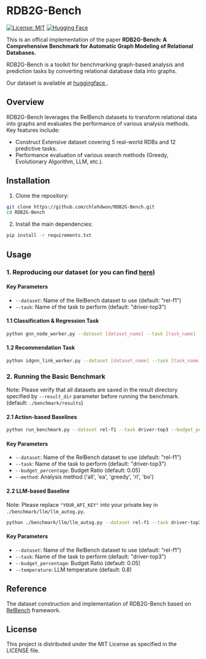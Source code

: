 # RDB2G-Bench 

[![License: MIT](https://img.shields.io/badge/License-MIT-green.svg)](https://opensource.org/licenses/MIT)
[![Hugging Face](https://img.shields.io/badge/🤗_Hugging_Face-Datasets-blue)](https://huggingface.co/datasets/kaistdata/RDB2G-Bench)

This is an offical implementation of the paper **RDB2G-Bench: A Comprehensive Benchmark for Automatic Graph Modeling of Relational Databases.**

RDB2G-Bench is a toolkit for benchmarking graph-based analysis and prediction tasks by converting relational database data into graphs.

Our dataset is available at [huggingface ](https://huggingface.co/datasets/kaistdata/RDB2G-Bench).

## Overview

RDB2G-Bench leverages the RelBench datasets to transform relational data into graphs and evaluates the performance of various analysis methods. Key features include:

- Construct Extensive dataset covering 5 real-world RDBs and 12 predictive tasks.
- Performance evaluation of various search methods (Greedy, Evolutionary Algorithm, LLM, etc.).

## Installation

1. Clone the repository:
```bash
git clone https://github.com/chlehdwon/RDB2G-Bench.git
cd RDB2G-Bench
```

2. Install the main dependencies:
```bash
pip install -r requirements.txt
```

## Usage

### 1. Reproducing our dataset (or you can find [here](https://huggingface.co/datasets/kaistdata/RDB2G-Bench))
#### Key Parameters

- `--dataset`: Name of the RelBench dataset to use (default: "rel-f1")
- `--task`: Name of the task to perform (default: "driver-top3")

#### 1.1 Classification & Regression Task

```bash
python gnn_node_worker.py --dataset [dataset_name] --task [task_name]
```

#### 1.2 Recommendation Task

```bash
python idgnn_link_worker.py --dataset [dataset_name] --task [task_name]
```

### 2. Running the Basic Benchmark

Note: Please verify that all datasets are saved in the result directory specified by `--result_dir` parameter before running the benchmark. (default: `./benchmark/results`)

#### 2.1 Action-based Baselines

```bash
python run_benchmark.py --dataset rel-f1 --task driver-top3 --budget_percentage 0.05 --method all --result_dir [result_dir] 
```

#### Key Parameters

- `--dataset`: Name of the RelBench dataset to use (default: "rel-f1")
- `--task`: Name of the task to perform (default: "driver-top3")
- `--budget_percentage`: Budget Ratio (default: 0.05)
- `--method`: Analysis method ('all', 'ea', 'greedy', 'rl', 'bo')

#### 2.2 LLM-based Baseline

Note: Please replace `"YOUR_API_KEY"` into your private key in `./benchmark/llm/llm_autog.py`.

```bash
python ./benchmark/llm/llm_autog.py --dataset rel-f1 --task driver-top3 --budget_percentage 0.05 --temperature 0.8 --result_dir [result_dir]
```

#### Key Parameters

- `--dataset`: Name of the RelBench dataset to use (default: "rel-f1")
- `--task`: Name of the task to perform (default: "driver-top3")
- `--budget_percentage`: Budget Ratio (default: 0.05)
- `--temperature`: LLM temperature (default: 0.8)

## Reference

The dataset construction and implementation of RDB2G-Bench based on [RelBench](https://github.com/snap-stanford/relbench) framework.


## License

This project is distributed under the MIT License as specified in the LICENSE file.

